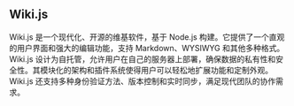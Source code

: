 ## Wiki.js

Wiki.js 是一个现代化、开源的维基软件，基于 Node.js 构建。它提供了一个直观的用户界面和强大的编辑功能，支持 Markdown、WYSIWYG 和其他多种格式。Wiki.js 设计为自托管，允许用户在自己的服务器上部署，确保数据的私有性和安全性。其模块化的架构和插件系统使得用户可以轻松地扩展功能和定制外观。Wiki.js 还支持多种身份验证方法、版本控制和实时同步，满足现代团队的协作需求。
